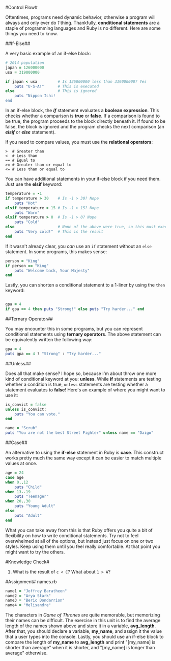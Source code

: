 #Control Flow#

Oftentimes, programs need dynamic behavior, otherwise a program will always and only ever do *1* thing. Thankfully, **conditional statements** are a staple of programming languages and Ruby is no different. Here are some things you need to know.

##If-Else##

A very basic example of an if-else block:

```ruby
# 2014 population
japan = 126000000
usa = 319000000

if japan < usa         # Is 126000000 less than 319000000? Yes
    puts "U-S-A!"      # This is executed
else                   # This is ignored
    puts "Nippon Ichi!
end
```

In an if-else block, the ***if*** statement evaluates a **boolean expression**. This checks whether a comparison is **true** or **false**. If a comparison is found to be true, the program proceeds to the block directly beneath it. If found to be false, the block is ignored and the program checks the next comparison (an ***elsif*** or ***else*** statement).

If you need to compare values, you must use the **relational operators**:
```
>  # Greater than
<  # Less than
== # Equal to
>= # Greater than or equal to
<= # Less than or equal to
```

You can have additional statements in your if-else block if you need them. Just use the **elsif** keyword:
```ruby
temperature = -1
if temperature > 30    # Is -1 > 30? Nope
    puts "Hot"
elsif temperature > 15 # Is -1 > 15? Nope
    puts "Warm"
elsif temperature > 0  # Is -1 > 0? Nope
    puts "Cold"
else                   # None of the above were true, so this must execute
    puts "Very cold!"  # This is the result
end
```

If it wasn't already clear, you *can* use an ```if``` statement without an ```else``` statement. In some programs, this makes sense:

```ruby
person = "King"
if person == "King"
    puts "Welcome back, Your Majesty"
end
```

Lastly, you can shorten a conditional statement to a 1-liner by using the ```then``` keyword:
```ruby

gpa = 4
if gpa == 4 then puts "Strong!" else puts "Try harder..." end
```

##Ternary Operator##

You may encounter this in some programs, but you can represent conditional statements using **ternary operators**. The above statement can be equivalently written the following way:

```ruby
gpa = 4
puts gpa == 4 ? "Strong" : "Try harder..."
```

##Unless##

Does all that make sense? I hope so, because I'm about throw one more kind of conditional keyword at you: **unless**. While **if** statements are testing whether a condition is true, ```unless``` statements are testing whether a statement evaluates to **false**! Here's an example of where you might want to use it:

```ruby
is_convict = false
unless is_convict:
    puts "You can vote."
end
```

```ruby
name = "Scrub"
puts "You are not the best Street Fighter" unless name == "Daigo"
```

##Case##

An alternative to using the **if-else** statement in Ruby is **case**. This construct works pretty much the same way except it can be easier to match multiple values at once.

```ruby
age = 24
case age
when 0..12
    puts "Child"
when 13..19
    puts "Teenager"
when 20..30
    puts "Young Adult"
else
    puts "Adult"
end
```

What you can take away from this is that Ruby offers you quite a bit of flexibility on how to write conditional statements. Try not to feel overwhelmed at all of the options, but instead just focus on one or two styles. Keep using them until you feel really comfortable. At that point you might want to try the others.

#Knowledge Check#
1. What is the result of ```c < C```? What about ```1 > A```?

#Assignment#
names.rb

```ruby
name1 = "Joffrey Baratheon"
name2 = "Arya Stark"
name3 = "Beric Dondarrion"
name4 = "Melisandre"
```

The characters in *Game of Thrones* are quite memorable, but memorizing their names can be difficult. The exercise in this unit is to find the average length of the names shown above and store it in a variable, **avg_length**. After that, you should declare a variable, **my_name**, and assign it the value that a user types into the console. Lastly, you should use an if-else block to compare the length of **my_name** to **avg_length** and print "[my_name] is shorter than average" when it is shorter, and "[my_name] is longer than average" otherwise.
